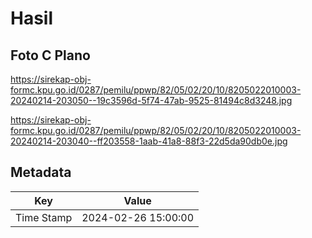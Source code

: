 # Hasil

## Foto C Plano

https://sirekap-obj-formc.kpu.go.id/0287/pemilu/ppwp/82/05/02/20/10/8205022010003-20240214-203050--19c3596d-5f74-47ab-9525-81494c8d3248.jpg

https://sirekap-obj-formc.kpu.go.id/0287/pemilu/ppwp/82/05/02/20/10/8205022010003-20240214-203040--ff203558-1aab-41a8-88f3-22d5da90db0e.jpg


## Metadata

| Key        | Value               |
| ---------- | ------------------- |
| Time Stamp | 2024-02-26 15:00:00 |



